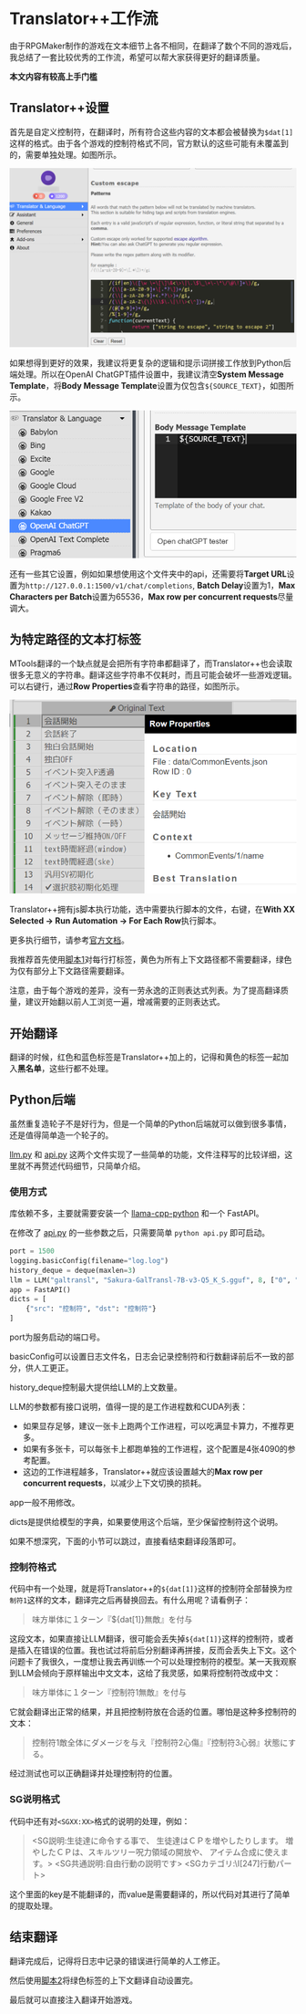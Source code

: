 # Translator++工作流

由于RPGMaker制作的游戏在文本细节上各不相同，在翻译了数个不同的游戏后，我总结了一套比较优秀的工作流，希望可以帮大家获得更好的翻译质量。

**本文内容有较高上手门槛**

## Translator++设置

首先是自定义控制符，在翻译时，所有符合这些内容的文本都会被替换为`$dat[1]`这样的格式。由于各个游戏的控制符格式不同，官方默认的这些可能有未覆盖到的，需要单独处理。如图所示。

![](pic/1.png)

如果想得到更好的效果，我建议将更复杂的逻辑和提示词拼接工作放到Python后端处理。所以在OpenAI ChatGPT插件设置中，我建议清空**System Message Template**，将**Body Message Template**设置为仅包含`${SOURCE_TEXT}`，如图所示。

![](pic/2.png)

还有一些其它设置，例如如果想使用这个文件夹中的api，还需要将**Target URL**设置为`http://127.0.0.1:1500/v1/chat/completions`, **Batch Delay**设置为1，**Max Characters per Batch**设置为65536，**Max row per concurrent requests**尽量调大。

## 为特定路径的文本打标签

MTools翻译的一个缺点就是会把所有字符串都翻译了，而Translator++也会读取很多无意义的字符串。翻译这些字符串不仅耗时，而且可能会破坏一些游戏逻辑。可以右键行，通过**Row Properties**查看字符串的路径，如图所示。

![](pic/3.png)

Translator++拥有js脚本执行功能，选中需要执行脚本的文件，右键，在**With XX Selected -> Run Automation -> For Each Row**执行脚本。

更多执行细节，请参考[官方文档](https://dreamsavior.net/docs/translator/execute-script/pin-your-automation-to-quickly-launch-from-translator/)。

我推荐首先使用[脚本1](根据路径添加黄绿标签.js)对每行打标签，黄色为所有上下文路径都不需要翻译，绿色为仅有部分上下文路径需要翻译。

注意，由于每个游戏的差异，没有一劳永逸的正则表达式列表。为了提高翻译质量，建议开始翻以前人工浏览一遍，增减需要的正则表达式。

## 开始翻译

翻译的时候，红色和蓝色标签是Translator++加上的，记得和黄色的标签一起加入**黑名单**，这些行都不处理。

## Python后端

虽然重复造轮子不是好行为，但是一个简单的Python后端就可以做到很多事情，还是值得简单造一个轮子的。

[llm.py](llm.py) 和 [api.py](api.py) 这两个文件实现了一些简单的功能，文件注释写的比较详细，这里就不再赘述代码细节，只简单介绍。

### 使用方式

库依赖不多，主要就需要安装一个 [llama-cpp-python](https://llama-cpp-python.readthedocs.io/en/latest/) 和一个 FastAPI。

在修改了 [api.py](api.py) 的一些参数之后，只需要简单 `python api.py` 即可启动。

```py
port = 1500
logging.basicConfig(filename="log.log")
history_deque = deque(maxlen=3)
llm = LLM("galtransl", "Sakura-GalTransl-7B-v3-Q5_K_S.gguf", 8, ["0", "1", "2", "3", "0", "1", "2", "3"])
app = FastAPI()
dicts = [
    {"src": "控制符", "dst": "控制符"}
]
```

port为服务启动的端口号。

basicConfig可以设置日志文件名，日志会记录控制符和行数翻译前后不一致的部分，供人工更正。

history_deque控制最大提供给LLM的上文数量。

LLM的参数都有接口说明，值得一提的是工作进程数和CUDA列表：

- 如果显存足够，建议一张卡上跑两个工作进程，可以吃满显卡算力，不推荐更多。
- 如果有多张卡，可以每张卡上都跑单独的工作进程，这个配置是4张4090的参考配置。
- 这边的工作进程越多，Translator++就应该设置越大的**Max row per concurrent requests**，以减少上下文切换的损耗。

app一般不用修改。

dicts是提供给模型的字典，如果要使用这个后端，至少保留控制符这个说明。

如果不想深究，下面的小节可以跳过，直接看结束翻译段落即可。

### 控制符格式

代码中有一个处理，就是将Translator++的`${dat[1]}`这样的控制符全部替换为`控制符1`这样的文本，翻译完之后再替换回去。有什么用呢？请看例子：

> 味方単体に１ターン『${dat[1]}無敵』を付与

这段文本，如果直接让LLM翻译，很可能会丢失掉`${dat[1]}`这样的控制符，或者是插入在错误的位置。我也试过将前后分别翻译再拼接，反而会丢失上下文。这个问题卡了我很久，一度想让我去再训练一个可以处理控制符的模型。某一天我观察到LLM会倾向于原样输出中文文本，这给了我灵感，如果将控制符改成中文：

> 味方単体に１ターン『控制符1無敵』を付与

它就会翻译出正常的结果，并且把控制符放在合适的位置。哪怕是这种多控制符的文本：

> 控制符1敵全体にダメージを与え『控制符2心傷』『控制符3心弱』状態にする。

经过测试也可以正确翻译并处理控制符的位置。

### SG说明格式

代码中还有对`<SGXX:XX>`格式的说明的处理，例如：

> <SG説明:生徒達に命令する事で、
> 生徒達はＣＰを増やしたりします。
> 増やしたＣＰは、スキルツリー呪力領域の開放や、
> アイテム合成に使えます。>
> <SG共通説明:自由行動の説明です>
> <SGカテゴリ:\I[247]行動パート>

这个里面的key是不能翻译的，而value是需要翻译的，所以代码对其进行了简单的提取处理。

## 结束翻译

翻译完成后，记得将日志中记录的错误进行简单的人工修正。

然后使用[脚本2](绿色标签添加路径翻译.js)将绿色标签的上下文翻译自动设置完。

最后就可以直接注入翻译开始游戏。
